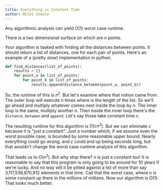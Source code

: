 ```yaml
---
title: Everything is Constant Time
author: Miles Steele
---
```


Any algorithmic analysis can yield $O(1)$ worst case runtime.

There is a two dimensional surface on which are $n$ points.

Your algorithm is tasked with finding all the distances between points.
It should return a list of distances, one for each pair of points.
Here's an example of a (pretty slow) implementation in python.

~~~python
def find_distances(list_of_points):
    results = []
    for point_a in list_of_points:
        for point_b in list_of_points:
            results.append(distance_between(point_a, point_b))
~~~

So, the runtime of this is $n^2$.
But let's examine where that notion came from.
The outer loop will execute $n$ times where is the length of the list.
So we'll go ahead and multiply whatever comes next inside the loop by $n$.
The inner loop is the same, multiply another $n$.
Then inside the inner loop there's the `distance_between` and `append`.
Let's say those take constant time $c$.

The resulting runtime for this algorithm is $O(c n^2)$. But we can eliminate $c$ because
it is "just a constant". Just a number which, if we assume even
the worst possible case, is bounded by some reasonable upper bound.
Nearly everything could go wrong, and $c$ could end up being seconds long, but
that wouldn't change the worst case runtime analysis of this algorithm.

That leads us to $O(n^2)$. But why stop there?
$n$ is just a constant too!
It is reasonable to say that this program is only going to be around for 10 years if we're lucky. And no way will it be pitted against a list of more than say 3,117,536,870,912 elements in that time. Call that the worst case, where n is some constant up there in the millions of millions. Now our algorithm is $O(1)$. That looks much better.
